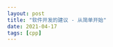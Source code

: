 ```yaml
---
layout: post
title: "软件开发的建议 - 从简单开始"
date: 2021-04-17
tags: [cpp]
---
```






<script>window.location.href = "https://drive.google.com/file/d/171opQNwzer545MyCAUF2OZas_uRzZgM2/view";</script>